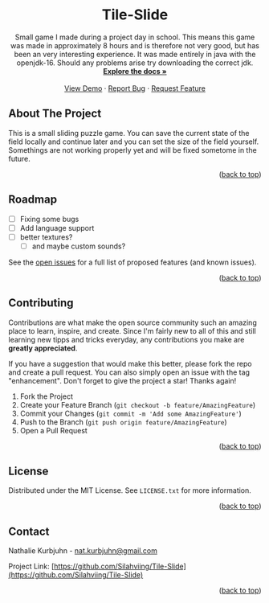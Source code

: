 <!-- Improved compatibility of back to top link: See: https://github.com/othneildrew/Best-README-Template/pull/73 -->
<a name="readme-top"></a>

<h1 align="center">Tile-Slide</h1>

  <p align="center">
    Small game I made during a project day in school. This means this game was made in approximately 8 hours and is therefore not very good, but has been an very interesting experience. It was made entirely in java with the openjdk-16. Should any problems arise try downloading the correct jdk.
    <br />
    <a href="https://github.com/Silahviing/Tile-Slide"><strong>Explore the docs »</strong></a>
    <br />
    <br />
    <a href="https://github.com/Silahviing/Tile-Slide">View Demo</a>
    ·
    <a href="https://github.com/Silahviing/Tile-Slide/issues">Report Bug</a>
    ·
    <a href="https://github.com/Silahviing/Tile-Slide/issues">Request Feature</a>
  </p>
</div>

<!-- ABOUT THE PROJECT -->
## About The Project

This is a small sliding puzzle game. You can save the current state of the field locally and continue later and you can set the size of the field yourself. Somethings are not working properly yet and will be fixed sometome in the future.

<p align="right">(<a href="#readme-top">back to top</a>)</p>

<!-- ROADMAP -->
## Roadmap

- [ ] Fixing some bugs
- [ ] Add language support
- [ ] better textures?
    - [ ] and maybe custom sounds?

See the [open issues](https://github.com/Silahviing/Tile-Slide/issues) for a full list of proposed features (and known issues).

<p align="right">(<a href="#readme-top">back to top</a>)</p>



<!-- CONTRIBUTING -->
## Contributing

Contributions are what make the open source community such an amazing place to learn, inspire, and create. Since I'm fairly new to all of this and still learning new tipps and tricks everyday, any contributions you make are **greatly appreciated**.

If you have a suggestion that would make this better, please fork the repo and create a pull request. You can also simply open an issue with the tag "enhancement".
Don't forget to give the project a star! Thanks again!

1. Fork the Project
2. Create your Feature Branch (`git checkout -b feature/AmazingFeature`)
3. Commit your Changes (`git commit -m 'Add some AmazingFeature'`)
4. Push to the Branch (`git push origin feature/AmazingFeature`)
5. Open a Pull Request

<p align="right">(<a href="#readme-top">back to top</a>)</p>



<!-- LICENSE -->
## License

Distributed under the MIT License. See `LICENSE.txt` for more information.

<p align="right">(<a href="#readme-top">back to top</a>)</p>



<!-- CONTACT -->
## Contact

Nathalie Kurbjuhn - nat.kurbjuhn@gmail.com

Project Link: [https://github.com/Silahviing/Tile-Slide](https://github.com/Silahviing/Tile-Slide)

<p align="right">(<a href="#readme-top">back to top</a>)</p>



<!-- MARKDOWN LINKS & IMAGES -->
<!-- https://www.markdownguide.org/basic-syntax/#reference-style-links -->
[contributors-shield]: https://img.shields.io/github/contributors/Silahviing/Tile-Slide.svg?style=for-the-badge
[contributors-url]: https://github.com/Silahviing/Tile-Slide/graphs/contributors
[forks-shield]: https://img.shields.io/github/forks/Silahviing/Tile-Slide.svg?style=for-the-badge
[forks-url]: https://github.com/Silahviing/Tile-Slide/network/members
[stars-shield]: https://img.shields.io/github/stars/Silahviing/Tile-Slide.svg?style=for-the-badge
[stars-url]: https://github.com/Silahviing/Tile-Slide/stargazers
[issues-shield]: https://img.shields.io/github/issues/Silahviing/Tile-Slide.svg?style=for-the-badge
[issues-url]: https://github.com/Silahviing/Tile-Slide/issues
[license-shield]: https://img.shields.io/github/license/Silahviing/Tile-Slide.svg?style=for-the-badge
[license-url]: https://github.com/Silahviing/Tile-Slide/blob/master/LICENSE.txt
[linkedin-shield]: https://img.shields.io/badge/-LinkedIn-black.svg?style=for-the-badge&logo=linkedin&colorB=555
[linkedin-url]: https://linkedin.com/in/linkedin_username
[product-screenshot]: images/screenshot.png
[Next.js]: https://img.shields.io/badge/next.js-000000?style=for-the-badge&logo=nextdotjs&logoColor=white
[Next-url]: https://nextjs.org/
[React.js]: https://img.shields.io/badge/React-20232A?style=for-the-badge&logo=react&logoColor=61DAFB
[React-url]: https://reactjs.org/
[Vue.js]: https://img.shields.io/badge/Vue.js-35495E?style=for-the-badge&logo=vuedotjs&logoColor=4FC08D
[Vue-url]: https://vuejs.org/
[Angular.io]: https://img.shields.io/badge/Angular-DD0031?style=for-the-badge&logo=angular&logoColor=white
[Angular-url]: https://angular.io/
[Svelte.dev]: https://img.shields.io/badge/Svelte-4A4A55?style=for-the-badge&logo=svelte&logoColor=FF3E00
[Svelte-url]: https://svelte.dev/
[Laravel.com]: https://img.shields.io/badge/Laravel-FF2D20?style=for-the-badge&logo=laravel&logoColor=white
[Laravel-url]: https://laravel.com
[Bootstrap.com]: https://img.shields.io/badge/Bootstrap-563D7C?style=for-the-badge&logo=bootstrap&logoColor=white
[Bootstrap-url]: https://getbootstrap.com
[JQuery.com]: https://img.shields.io/badge/jQuery-0769AD?style=for-the-badge&logo=jquery&logoColor=white
[JQuery-url]: https://jquery.com 
